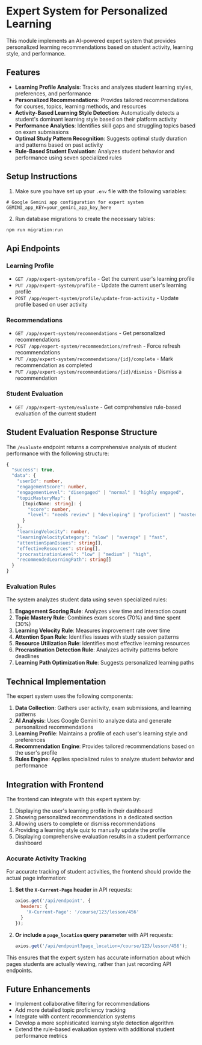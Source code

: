 # Expert System for Personalized Learning

This module implements an AI-powered expert system that provides personalized learning recommendations based on student activity, learning style, and performance.

## Features

- **Learning Profile Analysis**: Tracks and analyzes student learning styles, preferences, and performance
- **Personalized Recommendations**: Provides tailored recommendations for courses, topics, learning methods, and resources
- **Activity-Based Learning Style Detection**: Automatically detects a student's dominant learning style based on their platform activity
- **Performance Analytics**: Identifies skill gaps and struggling topics based on exam submissions
- **Optimal Study Pattern Recognition**: Suggests optimal study duration and patterns based on past activity
- **Rule-Based Student Evaluation**: Analyzes student behavior and performance using seven specialized rules

## Setup Instructions

1. Make sure you have set up your `.env` file with the following variables:

```
# Google Gemini app configuration for expert system
GEMINI_app_KEY=your_gemini_app_key_here
```

2. Run database migrations to create the necessary tables:

```bash
npm run migration:run
```

## Api Endpoints

### Learning Profile

- `GET /app/expert-system/profile` - Get the current user's learning profile
- `PUT /app/expert-system/profile` - Update the current user's learning profile
- `POST /app/expert-system/profile/update-from-activity` - Update profile based on user activity

### Recommendations

- `GET /app/expert-system/recommendations` - Get personalized recommendations
- `POST /app/expert-system/recommendations/refresh` - Force refresh recommendations
- `PUT /app/expert-system/recommendations/{id}/complete` - Mark recommendation as completed
- `PUT /app/expert-system/recommendations/{id}/dismiss` - Dismiss a recommendation

### Student Evaluation

- `GET /app/expert-system/evaluate` - Get comprehensive rule-based evaluation of the current student

## Student Evaluation Response Structure

The `/evaluate` endpoint returns a comprehensive analysis of student performance with the following structure:

```typescript
{
  "success": true,
  "data": {
    "userId": number,
    "engagementScore": number,
    "engagementLevel": "disengaged" | "normal" | "highly engaged",
    "topicMasteryMap": {
      [topicName: string]: {
        "score": number,
        "level": "needs review" | "developing" | "proficient" | "mastered"
      }
    },
    "learningVelocity": number,
    "learningVelocityCategory": "slow" | "average" | "fast",
    "attentionSpanIssues": string[],
    "effectiveResources": string[],
    "procrastinationLevel": "low" | "medium" | "high",
    "recommendedLearningPath": string[]
  }
}
```

### Evaluation Rules

The system analyzes student data using seven specialized rules:

1. **Engagement Scoring Rule**: Analyzes view time and interaction count
2. **Topic Mastery Rule**: Combines exam scores (70%) and time spent (30%)
3. **Learning Velocity Rule**: Measures improvement rate over time
4. **Attention Span Rule**: Identifies issues with study session patterns
5. **Resource Utilization Rule**: Identifies most effective learning resources
6. **Procrastination Detection Rule**: Analyzes activity patterns before deadlines
7. **Learning Path Optimization Rule**: Suggests personalized learning paths

## Technical Implementation

The expert system uses the following components:

1. **Data Collection**: Gathers user activity, exam submissions, and learning patterns
2. **AI Analysis**: Uses Google Gemini to analyze data and generate personalized recommendations
3. **Learning Profile**: Maintains a profile of each user's learning style and preferences
4. **Recommendation Engine**: Provides tailored recommendations based on the user's profile
5. **Rules Engine**: Applies specialized rules to analyze student behavior and performance

## Integration with Frontend

The frontend can integrate with this expert system by:

1. Displaying the user's learning profile in their dashboard
2. Showing personalized recommendations in a dedicated section
3. Allowing users to complete or dismiss recommendations
4. Providing a learning style quiz to manually update the profile
5. Displaying comprehensive evaluation results in a student performance dashboard

### Accurate Activity Tracking

For accurate tracking of student activities, the frontend should provide the actual page information:

1. **Set the `X-Current-Page` header** in API requests:
   ```javascript
   axios.get('/api/endpoint', {
     headers: {
       'X-Current-Page': '/course/123/lesson/456'
     }
   });
   ```

2. **Or include a `page_location` query parameter** with API requests:
   ```javascript
   axios.get('/api/endpoint?page_location=/course/123/lesson/456');
   ```

This ensures that the expert system has accurate information about which pages students are actually viewing, rather than just recording API endpoints.

## Future Enhancements

- Implement collaborative filtering for recommendations
- Add more detailed topic proficiency tracking
- Integrate with content recommendation systems
- Develop a more sophisticated learning style detection algorithm
- Extend the rule-based evaluation system with additional student performance metrics 